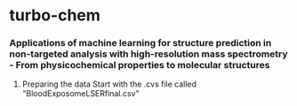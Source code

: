 # turbo-chem
### Applications of machine learning for structure prediction in non-targeted analysis with high-resolution mass spectrometry - From physicochemical properties to molecular structures

1. Preparing the data
Start with the .cvs file called "BloodExposomeLSERfinal.csv"
